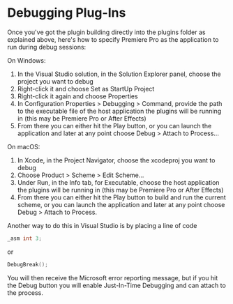 # Debugging Plug-Ins

Once you've got the plugin building directly into the plugins folder as explained above, here's how to specify Premiere Pro as the application to run during debug sessions:

On Windows:

1. In the Visual Studio solution, in the Solution Explorer panel, choose the project you want to debug
2. Right-click it and choose Set as StartUp Project
3. Right-click it again and choose Properties
4. In Configuration Properties > Debugging > Command, provide the path to the executable file of the host application the plugins will be running in (this may be Premiere Pro or After Effects)
5. From there you can either hit the Play button, or you can launch the application and later at any point choose Debug > Attach to Process…

On macOS:

1. In Xcode, in the Project Navigator, choose the xcodeproj you want to debug
2. Choose Product > Scheme > Edit Scheme…
3. Under Run, in the Info tab, for Executable, choose the host application the plugins will be running in (this may be Premiere Pro or After Effects)
4. From there you can either hit the Play button to build and run the current scheme, or you can launch the application and later at any point choose Debug > Attach to Process.

Another way to do this in Visual Studio is by placing a line of code

```cpp
_asm int 3;
```

or

```cpp
DebugBreak();
```

You will then receive the Microsoft error reporting message, but if you hit the Debug button you will enable Just-In-Time Debugging and can attach to the process.
